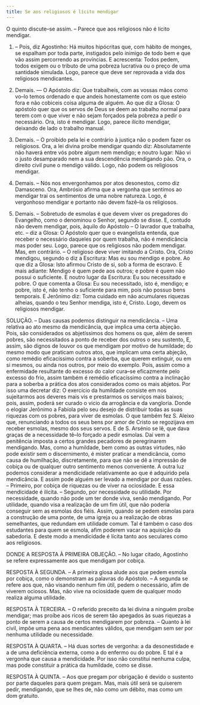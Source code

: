 ```yaml
---
title: Se aos religiosos é lícito mendigar
---
```


O quinto discute–se assim. – Parece que aos religiosos não é lícito mendigar.  

1. – Pois, diz Agostinho: Há muitos hipócritas que, com hábito de monges, se espalham por toda parte, instigados pelo inimigo de todo bem e que vão assim percorrendo as províncias. E acrescenta: Todos pedem, todos exigem ou o tributo de uma pobreza lucrativa ou o preço de uma santidade simulada. Logo, parece que deve ser reprovada a vida dos religiosos mendicantes.  

2. Demais. –– O Apóstolo diz: Que trabalheis, com as vossas mãos como vo–lo temos ordenado e que andeis honestamente com os que esteio fora e não cobiceis coisa alguma de alguém. Ao que diz a Glosa: O apóstolo quer que os servos de Deus se deem ao trabalho normal para terem com o que viver e não sejam forçados pela pobreza a pedir o necessário. Ora, isto é mendigar. Logo, parece ilícito mendigar, deixando de lado o trabalho manual.  

3. Demais. – O proibido pela lei e contrário à justiça não o podem fazer os religiosos. Ora, a lei divina proíbe mendigar quando diz: Absolutamente não haverá entre vós pobre algum nem mendigo; e noutro lugar: Não vi o justo desamparado nem a sua descendência mendigando pão. Ora, o direito civil pune o mendigo válido. Logo, não podem os religiosos mendigar.  

4. Demais. – Nós nos envergonhamos por atos desonestos, como diz Damasceno. Ora, Ambrósio afirma que a vergonha que sentimos ao mendigar trai os sentimentos de uma nobre natureza. Logo, é vergonhoso mendigar e portanto não devem fazê–la os religiosos.  

5. Demais. – Sobretudo de esmolas é que devem viver os pregadores do Evangelho, como o denominou o Senhor, segundo se disse. E, contudo não devem mendigar, pois, àquilo do Apóstolo – O lavrador que trabalha, etc. – diz a Glosa: O Apóstolo quer que o evangelista entenda, que receber o necessário daqueles por quem trabalha, não é mendicância mas poder seu. Logo, parece que os religiosos não podem mendigar.  Mas, em contrário. – O religioso deve viver imitando a Cristo. Ora, Cristo mendigou, segundo o diz a Escritura: Mas eu sou mendigo e pobre. Ao que diz a Glosa: Isto afirmou Cristo de si, sob a forma de escravo. E mais adiante: Mendigo é quem pede aos outros; e pobre é quem não possui o suficiente. E noutro lugar da Escritura: Eu sou necessitado e pobre. O que comenta a Glosa: Eu sou necessitado, isto é, mendigo; e pobre, isto é, não tenho o suficiente para mim, pois não possuo bens temporais. E Jerônimo diz: Toma cuidado em não acumulares riquezas alheias, quando o teu Senhor mendiga, isto é, Cristo. Logo, devem os religiosos mendigar.  

SOLUÇÃO. – Duas causas podemos distinguir na mendicância. – Uma relativa ao ato mesmo da mendicância, que implica uma certa abjeção. Pois, são considerados os abjetíssimos dos homens os que, além de serem pobres, são necessitados a ponto de receber dos outros o seu sustento, E, assim, são dignos de louvor os que mendigam por motivo de humildade; do mesmo modo que praticam outros atos, que implicam uma certa abjeção, como remédio eficacíssimo contra a soberba, que querem extinguir, ou em si mesmos, ou ainda nos outros, por meio do exemplo. Pois, assim como a enfermidade resultante do excesso do calor cura–se eficazmente pelo excesso do frio, assim também é remédio eficacíssimo contra a inclinação para a soberba a prática dos atos considerados como os mais abjetos. Por isso uma decretar diz: O exercício da humildade consiste em nos sujeitarmos aos deveres mais vis e prestarmos os serviços mais baixos; pois, assim, poderá ser curado o vicio da arrogância e da vangloria. Donde o elogiar Jerônimo a Fabíola pelo seu desejo de distribuir todas as suas riquezas com os pobres, para viver de esmolas. O que também fez S. Aleixo que, renunciando a todos os seus bens por amor de Cristo se regozijava em receber esmolas, mesmo dos seus servos. E de S. Arsénio se lê, que dava graças de a necessidade tê–lo forçado a pedir esmolas. Daí vem a penitência imposta a certos grandes pecadores de peregrinarem mendigando. Mas, como a humildade, bem como as outras virtudes, não pode existir sem o discernimento, é mister praticar a mendicância, como causa de humilhação, discretamente, para que não se dê a impressão de cobiça ou de qualquer outro sentimento menos conveniente. A outra luz podemos considerar a mendicidade relativamente ao que é adquirido pela mendicância. E assim pode alguém ser levado a mendigar por duas razões. – Primeiro, por cobiça de riquezas ou de viver na ociosidade. E essa mendicidade é ilícita. – Segundo, por necessidade ou utilidade. Por necessidade, quando não pode um ter donde viva, senão mendigando. Por utilidade, quando visa a realização de um fim útil, que não poderia conseguir sem as esmolas dos fiéis. Assim, quando se pedem esmolas para a construção de uma ponte, de uma igreja ou a realização de obras semelhantes, que redundam em utilidade comum. Tal é também o caso dos estudantes para quem se esmola, afim poderem vacar na aquisição da sabedoria. E deste modo a mendicidade é lícita tanto aos seculares como aos religiosos.  

DONDE A RESPOSTA À PRIMEIRA OBJEÇÃO. – No lugar citado, Agostinho se refere expressamente aos que mendigam por cobiça.  

RESPOSTA À SEGUNDA. – A primeira glosa alude aos que pedem esmola por cobiça, como o demonstram as palavras do Apóstolo. – A segunda se refere aos que, não visando nenhum fim útil, pedem o necessário, afim de viverem ociosos. Mas, não vive na ociosidade quem de qualquer modo realiza alguma utilidade.  

RESPOSTA À TERCEIRA. – O referido preceito da lei divina a ninguém proíbe mendigar; mas proíbe aos ricos de serem tão apegados às suas riquezas a ponto de serem a causa de certos mendigarem por pobreza. – Quanto à lei civil, impõe uma pena aos mendicantes válidos, que mendigam sem ser por nenhuma utilidade ou necessidade.  

RESPOSTA À QUARTA. – Há duas sortes de vergonha: a da desonestidade e a de uma deficiência externa, como a do enfermo ou do pobre. E tal é a vergonha que causa a mendicidade. Por isso não constitui nenhuma culpa, mas pode constituir a prática da humildade, como se disse.  

RESPOSTA À QUINTA. – Aos que pregam por obrigação é devido o sustento por parte daqueles para quem pregam. Mas, mais útil será se quiserem pedir, mendigando, que se lhes de, não como um débito, mas como um dom gratuito.